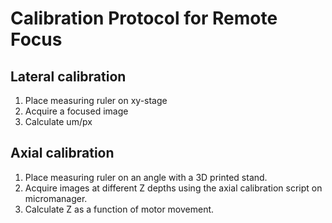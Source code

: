 # Calibration Protocol for Remote Focus

## Lateral calibration

1. Place measuring ruler on xy-stage
2. Acquire a focused image
3. Calculate um/px

## Axial calibration

1. Place measuring ruler on an angle with a 3D printed stand.
2. Acquire images at different Z depths using the axial calibration script on micromanager.
3. Calculate Z as a function of motor movement. 
